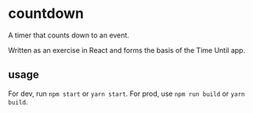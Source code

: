 # countdown
A timer that counts down to an event.

Written as an exercise in React and forms the basis of the Time Until app.

## usage
For dev, run `npm start` or `yarn start`.
For prod, use `npm run build` or `yarn build`.


